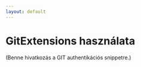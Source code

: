```yaml
---
layout: default
---
```


# GitExtensions használata

(Benne hivatkozás a GIT authentikációs snippetre.)
